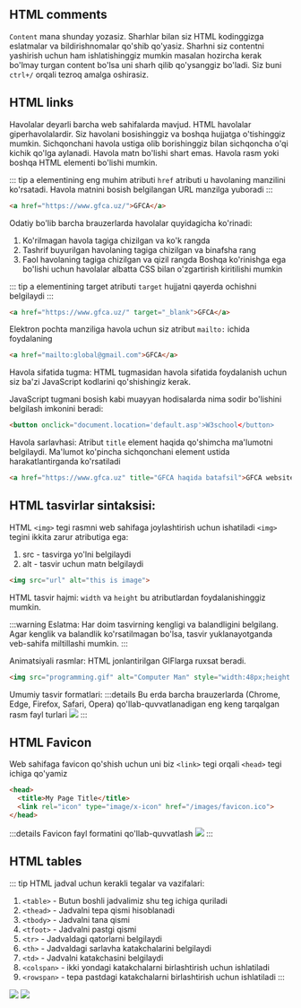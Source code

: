
## HTML comments
`Content` mana shunday yozasiz. Sharhlar bilan siz HTML kodinggizga eslatmalar va bildirishnomalar qo'shib qo'yasiz. Sharhni siz contentni yashirish uchun ham ishlatishinggiz mumkin masalan hozircha kerak bo'lmay turgan content bo'lsa uni sharh qilib qo'ysanggiz bo'ladi. Siz buni `ctrl+/` orqali tezroq amalga oshirasiz.

## HTML links
Havolalar deyarli barcha web sahifalarda mavjud. HTML havolalar giperhavolalardir. Siz havolani bosishinggiz va boshqa hujjatga o'tishinggiz mumkin. Sichqonchani havola ustiga olib borishinggiz bilan sichqoncha o'qi kichik qo'lga aylanadi.
Havola matn bo'lishi shart emas. Havola rasm yoki boshqa HTML elementi bo'lishi mumkin.

::: tip a elementining eng muhim atributi
`href`  atributi u havolaning manzilini ko'rsatadi. Havola matnini bosish belgilangan URL manzilga yuboradi
:::
```html
<a href="https://www.gfca.uz/">GFCA</a>
```


Odatiy bo'lib barcha brauzerlarda havolalar quyidagicha ko'rinadi:
1. Ko'rilmagan havola tagiga chizilgan va ko'k rangda
2. Tashrif buyurilgan havolaning tagiga chizilgan va binafsha rang
3. Faol havolaning tagiga chizilgan va qizil rangda
Boshqa ko'rinishga ega bo'lishi uchun havolalar albatta CSS bilan o'zgartirish kiritilishi mumkin

::: tip a elementining target atributi
`target` hujjatni qayerda ochishni belgilaydi
:::
```html
<a href="https://www.gfca.uz/" target="_blank">GFCA</a>
```

Elektron pochta manziliga havola uchun siz atribut `mailto:` ichida foydalaning
```html
<a href="mailto:global@gmail.com">GFCA</a>
```

Havola sifatida tugma:
HTML tugmasidan havola sifatida foydalanish uchun siz ba'zi JavaScript kodlarini qo'shishingiz kerak.

JavaScript tugmani bosish kabi muayyan hodisalarda nima sodir bo'lishini belgilash imkonini beradi:
```html
<button onclick="document.location='default.asp'>W3school</button>
```

Havola sarlavhasi:
Atribut `title` element haqida qo'shimcha ma'lumotni belgilaydi. Ma'lumot ko'pincha sichqonchani element ustida harakatlantirganda ko'rsatiladi
```html
<a href="https://www.gfca.uz" title="GFCA haqida batafsil">GFCA website</a>
```

## HTML tasvirlar sintaksisi:
HTML `<img>` tegi rasmni web sahifaga joylashtirish uchun ishatiladi
`<img>` tegini ikkita zarur atributiga ega:
1. src - tasvirga yo'lni belgilaydi
2. alt - tasvir uchun matn belgilaydi

```html
<img src="url" alt="this is image"> 
```

HTML tasvir hajmi:
`width` va `height` bu atributlardan foydalanishinggiz mumkin.

:::warning Eslatma:
Har doim tasvirning kengligi va balandligini belgilang. Agar kenglik va balandlik ko'rsatilmagan bo'lsa, tasvir yuklanayotganda veb-sahifa miltillashi mumkin.
:::

Animatsiyali rasmlar:
HTML jonlantirilgan GIFlarga ruxsat beradi.

```html
<img src="programming.gif" alt="Computer Man" style="width:48px;height:48px;">
```

Umumiy tasvir formatlari:
:::details Bu erda barcha brauzerlarda (Chrome, Edge, Firefox, Safari, Opera) qo'llab-quvvatlanadigan eng keng tarqalgan rasm fayl turlari
<img src="/images/imgs.jpg">
:::
## HTML Favicon

Web sahifaga favicon qo'shish uchun uni biz `<link>` tegi orqali `<head>` tegi ichiga qo'yamiz
```html
<head>
  <title>My Page Title</title>
  <link rel="icon" type="image/x-icon" href="/images/favicon.ico">
</head>
```

:::details Favicon fayl formatini qo'llab-quvvatlash
<img src="/images/favicon.jpg">
:::

## HTML tables
::: tip HTML jadval uchun kerakli tegalar va vazifalari:
1. `<table>` - Butun boshli jadvalimiz shu teg ichiga quriladi
2. `<thead>` - Jadvalni tepa qismi hisoblanadi
3. `<tbody>` - Jadvalni tana qismi
4. `<tfoot>` - Jadvalni pastgi qismi
5. `<tr>` -  Jadvaldagi qatorlarni belgilaydi
6. `<th>` - Jadvaldagi sarlavha katakchalarini belgilaydi
7. `<td>` - Jadvalni katakchasini belgilaydi
8. `<colspan>` - ikki yondagi katakchalarni birlashtirish uchun ishlatiladi
9. `<rowspan>` - tepa pastdagi katakchalarni birlashtirish uchun ishlatiladi
:::
<img src="/images/table.jpg">
<img src="/images/image-5.png" >
